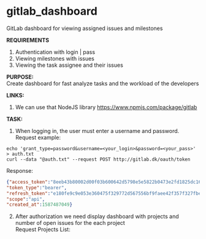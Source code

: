 # gitlab_dashboard
GitLab dashboard for viewing assigned issues and milestones

**REQUIREMENTS**  
1. Authentication with login | pass
2. Viewing milestones with issues
3. Viewing the task assignee and their issues

**PURPOSE:**  
Create dashboard for fast analyze tasks and the workload of the developers

**LINKS:**
1. We can use that NodeJS library https://www.npmjs.com/package/gitlab

**TASK:**
1. When logging in, the user must enter a username and password.  
Request example:  
```CURL
echo 'grant_type=password&username=<your_login>&password=<your_pass>' > auth.txt
curl --data "@auth.txt" --request POST http://gitlab.dk/oauth/token
```
Response:
```JSON
{"access_token":"8eeb43b80002d00f03b600642d5798e5e5822b0473e2fd1825dc16b614805172",
"token_type":"bearer",
"refresh_token":"e180fe9c9e053e360475f329772d567556bf9faee42f357f327fbea1ceaaa5fc",
"scope":"api",
"created_at":1587487049}
```
2. After authorization we need display dashboard with projects and number of open issues for the each project  
Request Projects List:

